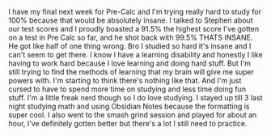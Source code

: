 I have my final next week for Pre-Calc and I'm trying really hard to study for 100% because that would be absolutely insane. I talked to Stephen about our test scores and I proudly boasted a 91.5% the highest score I've gotten on a test in Pre Calc so far, and he shot back with 99.5% THATS INSANE. He got like half of one thing wrong. Bro I studied so hard it's insane and I can't seem to get there. I know I have a learning disability and honestly I like having to work hard because I love learning and doing hard stuff. But I'm still trying to find the methods of learning that my brain will give me super powers with. I'm starting to think there's nothing like that. And I'm just cursed to have to spend more time on studying and less time doing fun stuff. I'm a little freak nerd though so I do love studying. I stayed up till 3 last night studying math and using Obsidian Notes because the formatting is super cool. I also went to the smash grind session and played for about an hour, I've definitely gotten better but there's a lot I still need to practice.